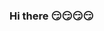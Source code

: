 ### Hi there :smirk::smirk::smirk::smirk:

<!--
**imhawk/imhawk** is a ✨ _special_ ✨ repository because its `README.md` (this file) appears on your GitHub profile.

Here are some ideas to get you started:

###  I’m currently working on github
- 🌱 I’m currently learning git
- 👯 I’m looking to collaborate on projects
- 🤔 I’m looking for help with english
- 💬 Ask me about music
- 📫 How to reach me: 1234
- 😄 Pronouns: him
- ⚡ Fun fact: who cares
